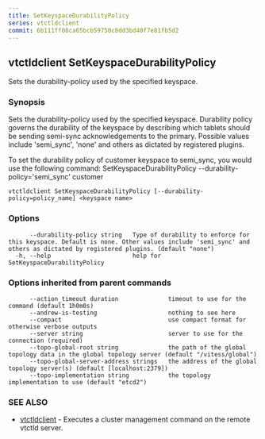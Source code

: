 ```yaml
---
title: SetKeyspaceDurabilityPolicy
series: vtctldclient
commit: 6b111ff08ca65bcb59750c8dd3bd40f7e81fb5d2
---
```

## vtctldclient SetKeyspaceDurabilityPolicy

Sets the durability-policy used by the specified keyspace.

### Synopsis

Sets the durability-policy used by the specified keyspace. 
Durability policy governs the durability of the keyspace by describing which tablets should be sending semi-sync acknowledgements to the primary.
Possible values include 'semi_sync', 'none' and others as dictated by registered plugins.

To set the durability policy of customer keyspace to semi_sync, you would use the following command:
SetKeyspaceDurabilityPolicy --durability-policy='semi_sync' customer

```
vtctldclient SetKeyspaceDurabilityPolicy [--durability-policy=policy_name] <keyspace name>
```

### Options

```
      --durability-policy string   Type of durability to enforce for this keyspace. Default is none. Other values include 'semi_sync' and others as dictated by registered plugins. (default "none")
  -h, --help                       help for SetKeyspaceDurabilityPolicy
```

### Options inherited from parent commands

```
      --action_timeout duration              timeout to use for the command (default 1h0m0s)
      --andrew-is-testing                    nothing to see here
      --compact                              use compact format for otherwise verbose outputs
      --server string                        server to use for the connection (required)
      --topo-global-root string              the path of the global topology data in the global topology server (default "/vitess/global")
      --topo-global-server-address strings   the address of the global topology server(s) (default [localhost:2379])
      --topo-implementation string           the topology implementation to use (default "etcd2")
```

### SEE ALSO

* [vtctldclient](../)	 - Executes a cluster management command on the remote vtctld server.

